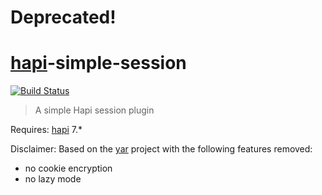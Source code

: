# Deprecated!

# [**hapi**](https://github.com/hapijs/hapi)-simple-session

[![Build Status](https://secure.travis-ci.org/avaly/hapi-simple-session.png)](http://travis-ci.org/hapijs/hapi-simple-session)

> A simple Hapi session plugin

Requires: [hapi](https://github.com/hapijs/hapi) 7.*

Disclaimer: Based on the [yar](https://github.com/hapijs/yar) project with the following features removed:

- no cookie encryption
- no lazy mode
